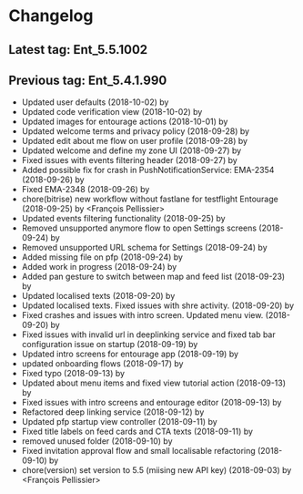 # Changelog
## Latest tag: Ent_5.5.1002
## Previous tag: Ent_5.4.1.990
* Updated user defaults (2018-10-02) by <Lazar Sidor>
* Updated code verification view (2018-10-02) by <Lazar Sidor>
* Updated images for entourage actions (2018-10-01) by <Lazar Sidor>
* Updated welcome terms and privacy policy (2018-09-28) by <Lazar Sidor>
* Updated edit about me flow on user profile (2018-09-28) by <Lazar Sidor>
* Updated welcome and define my zone UI (2018-09-27) by <Lazar Sidor>
* Fixed issues with events filtering header (2018-09-27) by <Lazar Sidor>
* Added possible fix for crash in PushNotificationService: EMA-2354 (2018-09-26) by <Lazar Sidor>
* Fixed EMA-2348 (2018-09-26) by <Lazar Sidor>
* chore(bitrise) new workflow without fastlane for testflight Entourage (2018-09-25) by <François Pellissier>
* Updated events filtering functionality (2018-09-25) by <Lazar Sidor>
* Removed unsupported anymore flow to open Settings screens (2018-09-24) by <Lazar Sidor>
* Removed unsupported URL schema for Settings (2018-09-24) by <Lazar Sidor>
* Added missing file on pfp (2018-09-24) by <Lazar Sidor>
* Added work in progress (2018-09-24) by <Lazar Sidor>
* Added pan gesture to switch between map and feed list (2018-09-23) by <Lazar Sidor>
* Updated localised texts (2018-09-20) by <Lazar Sidor>
* Updated localised texts. Fixed issues with shre activity. (2018-09-20) by <Lazar Sidor>
* Fixed crashes and issues with intro screen. Updated menu view. (2018-09-20) by <Lazar Sidor>
* Fixed issues with invalid url in deeplinking service and fixed tab bar configuration issue on startup (2018-09-19) by <Lazar Sidor>
* Updated intro screens for entourage app (2018-09-19) by <Lazar Sidor>
* updated onboarding flows (2018-09-17) by <Lazar Sidor>
* Fixed typo (2018-09-13) by <Lazar Sidor>
* Updated about menu items and fixed view tutorial action (2018-09-13) by <Lazar Sidor>
* Fixed issues with intro screens and entourage editor (2018-09-13) by <Lazar Sidor>
* Refactored deep linking service (2018-09-12) by <Lazar Sidor>
* Updated pfp startup view controller (2018-09-11) by <Lazar Sidor>
* Fixed title labels on feed cards and CTA texts (2018-09-11) by <Lazar Sidor>
* removed unused folder (2018-09-10) by <Lazar Sidor>
* Fixed invitation approval flow and small localisable refactoring (2018-09-10) by <Lazar Sidor>
* chore(version) set version to 5.5 (miising new API key) (2018-09-03) by <François Pellissier>
